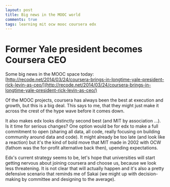 ```yaml
---
layout: post
title: Big news in the MOOC world
comments: true
tags: learning mit ocw mooc coursera edx
---
```

# Former Yale president becomes Coursera CEO

Some big news in the MOOC space today: [http://recode.net/2014/03/24/coursera-brings-in-longtime-yale-president-rick-levin-as-ceo/](http://recode.net/2014/03/24/coursera-brings-in-longtime-yale-president-rick-levin-as-ceo/)

Of the MOOC projects, coursera has always been the best at execution and growth, but this is a big deal. This says to me, that they might just make it across the crest of the hype wave before it comes down. 

It also makes edx looks distinctly second best (and MIT by association ...). Is it time for serious changes? One option would be for edx to make a full commitment to open (sharing all data, all code, really focusing on building community around data and code). It might already be too late (and look like a reaction) but it's the kind of bold move that MIT made in 2002 with OCW (fathom was the for-profit alternative back then), upending expectations. 

Edx's current strategy seems to be, let's hope that universities will start getting nervous about joining coursera and choose us, because we look less threatening. It is not clear that will actually happen and it's also a pretty defensive scenario that reminds me of Sakai (we might up with decision-making by committee and designing to the average). 


